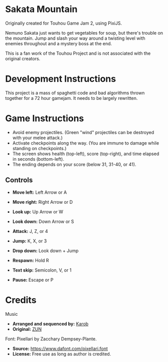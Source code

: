 # Sakata Mountain

Originally created for Touhou Game Jam 2, using PixiJS.

Nemuno Sakata just wants to get vegetables for soup, but there's trouble on the mountain. Jump and slash your way around a twisting level with enemies throughout and a mystery boss at the end.

This is a fan work of the Touhou Project and is not associated with the original creators.

# Development Instructions

This project is a mass of spaghetti code and bad algorithms thrown together for a 72 hour gamejam. It needs to be largely rewritten.

# Game Instructions

- Avoid enemy projectiles. (Green "wind" projectiles can be destroyed with your melee attack.)
- Activate checkpoints along the way. (You are immune to damage while standing on checkpoints.)
- The screen shows health (top-left), score (top-right), and time elapsed in seconds (bottom-left).
- The ending depends on your score (below 31, 31-40, or 41).

## Controls

- **Move left:** Left Arrow or A
- **Move right:** Right Arrow or D
- **Look up:** Up Arrow or W
- **Look down:** Down Arrow or S
- **Attack:** J, Z, or 4
- **Jump:** K, X, or 3
- **Drop down:** Look down + Jump

- **Respawn:** Hold R
- **Text skip:** Semicolon, V, or 1
- **Pause:** Escape or P

# Credits

Music
- **Arranged and sequenced by:** [Karob](https://soundcloud.com/krichotomy)
- **Original:** [ZUN](https://kourindou.exblog.jp/)

Font: Pixellari by Zacchary Dempsey-Plante.
- **Source:** https://www.dafont.com/pixellari.font
- **License:** Free use as long as author is credited.
